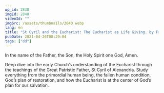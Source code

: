```yaml
---
wp_id: 2838
imgId: 2840
videoId: ""
imgSrc: /assets/thumbnails/2840.webp
lang: en
title: "St Cyril and the Eucharist: The Eucharist as Life Giving. by Fr. Anthony Mourad"
pubDate: 2021-04-26T08:29:04
tags: ["dd"]
---
```


<!-- page: 6 -->

<p>In the name of the Father, the Son, the Holy Spirit one God, Amen.</p>
<p>Deep dive into the early Church’s understanding of the Eucharist through the teachings of the Great Patristic Father, St Cyril of Alexandria. Study everything from the primordial human being, the fallen human condition, God’s plan of restoration, and how the Eucharist is at the center of God’s plan for our salvation.</p>
